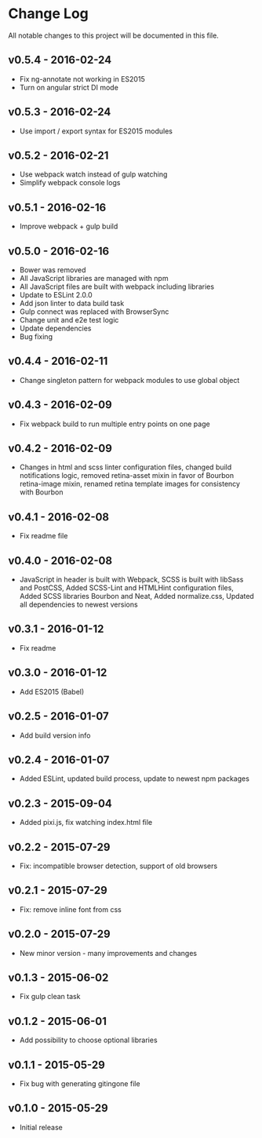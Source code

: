 # Change Log
All notable changes to this project will be documented in this file.

## v0.5.4 - 2016-02-24
- Fix ng-annotate not working in ES2015
- Turn on angular strict DI mode

## v0.5.3 - 2016-02-24
- Use import / export syntax for ES2015 modules

## v0.5.2 - 2016-02-21
- Use webpack watch instead of gulp watching
- Simplify webpack console logs

## v0.5.1 - 2016-02-16
- Improve webpack + gulp build

## v0.5.0 - 2016-02-16
- Bower was removed
- All JavaScript libraries are managed with npm
- All JavaScript files are built with webpack including libraries
- Update to ESLint 2.0.0
- Add json linter to data build task
- Gulp connect was replaced with BrowserSync
- Change unit and e2e test logic
- Update dependencies
- Bug fixing

## v0.4.4 - 2016-02-11
- Change singleton pattern for webpack modules to use global object

## v0.4.3 - 2016-02-09
- Fix webpack build to run multiple entry points on one page

## v0.4.2 - 2016-02-09
- Changes in html and scss linter configuration files, changed build notifications logic,
  removed retina-asset mixin in favor of Bourbon retina-image mixin, renamed retina template images
  for consistency with Bourbon

## v0.4.1 - 2016-02-08
- Fix readme file

## v0.4.0 - 2016-02-08
- JavaScript in header is built with Webpack, SCSS is built with libSass and PostCSS,
  Added SCSS-Lint and HTMLHint configuration files, Added SCSS libraries Bourbon and Neat,
  Added normalize.css, Updated all dependencies to newest versions

## v0.3.1 - 2016-01-12
- Fix readme

## v0.3.0 - 2016-01-12
- Add ES2015 (Babel)

## v0.2.5 - 2016-01-07
- Add build version info

## v0.2.4 - 2016-01-07
- Added ESLint, updated build process, update to newest npm packages

## v0.2.3 - 2015-09-04
- Added pixi.js, fix watching index.html file

## v0.2.2 - 2015-07-29
- Fix: incompatible browser detection, support of old browsers

## v0.2.1 - 2015-07-29
- Fix: remove inline font from css

## v0.2.0 - 2015-07-29
- New minor version - many improvements and changes

## v0.1.3 - 2015-06-02
- Fix gulp clean task

## v0.1.2 - 2015-06-01
- Add possibility to choose optional libraries

## v0.1.1 - 2015-05-29
- Fix bug with generating gitingone file

## v0.1.0 - 2015-05-29
- Initial release
